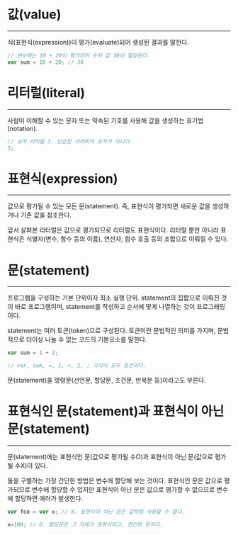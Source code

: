 # 값(value)

---

식(표현식(expression))이 평가(evaluate)되어 생성된 결과를 말한다.

```javascript
// 변수에는 10 + 20이 평가되어 숫자 값 30이 할당된다.
var sum = 10 + 20; // 30
```

# 리터럴(literal)

---

사람이 이해할 수 있는 문자 또는 약속된 기호를 사용해 값을 생성하는 표기법(notation).

```javascript
// 숫자 리터럴 3. 단순한 아라비아 숫자가 아니다.
3;
```

# 표현식(expression)

---

값으로 평가될 수 있는 모든 문(statement). 즉, 표현식이 평가되면 새로운 값을 생성하거나 기존 값을 참조한다.

앞서 살펴본 리터럴은 값으로 평가되므로 리터럴도 표현식이다. 리터럴 뿐만 아니라 표현식은 식별자(변수, 함수 등의 이름), 연산자, 함수 호출 등의 조합으로 이뤄질 수 있다.

# 문(statement)

---

프로그램을 구성하는 기본 단위이자 최소 실행 단위. statement의 집합으로 이뤄진 것이 바로 프로그램이며, statement를 작성하고 순서에 맞게 나열하는 것이 프로그래밍이다.

statement는 여러 토큰(token)으로 구성된다. 토큰이란 문법적인 의미를 가지며, 문법적으로 더이상 나눌 수 없는 코드의 기본요소를 말한다.

```javascript
var sum = 1 + 2;

// var, sum, =, 1, +, 2, ; 각각이 모두 토큰이다.
```

문(statement)을 명령문(선언문, 할당문, 조건문, 반복문 등)이라고도 부른다.

# 표현식인 문(statement)과 표현식이 아닌 문(statement)

---

문(statement)에는 표현식인 문(값으로 평가될 수O)과 표현식이 아닌 문(값으로 평가될 수X)이 있다.

둘을 구별하는 가장 간단한 방법은 변수에 할당해 보는 것이다. 표현식인 문은 값으로 평가되므로 변수에 할당할 수 있지만 표현식이 아닌 문은 값으로 평가할 수 없으므로 변수에 할당하면 에러가 발생한다.

```javascript
var foo = var x; // X. 표현식이 아닌 문은 값처럼 사용할 수 없다.

x=100; // O. 할당문은 그 자체가 표현식이고, 완전한 문이다.
```
